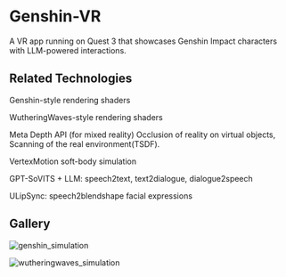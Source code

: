 # Genshin-VR
A VR app running on Quest 3 that showcases Genshin Impact characters with LLM-powered interactions.

## Related Technologies

Genshin-style rendering shaders

WutheringWaves-style rendering shaders

Meta Depth API (for mixed reality) Occlusion of reality on virtual objects, Scanning of the real environment(TSDF).

VertexMotion soft-body simulation

GPT-SoVITS + LLM: speech2text, text2dialogue, dialogue2speech

ULipSync: speech2blendshape facial expressions


## Gallery

![genshin_simulation]("docs/images/genshin_simulation.png")

![wutheringwaves_simulation]("docs/images/wutheringwaves_simulation.png")